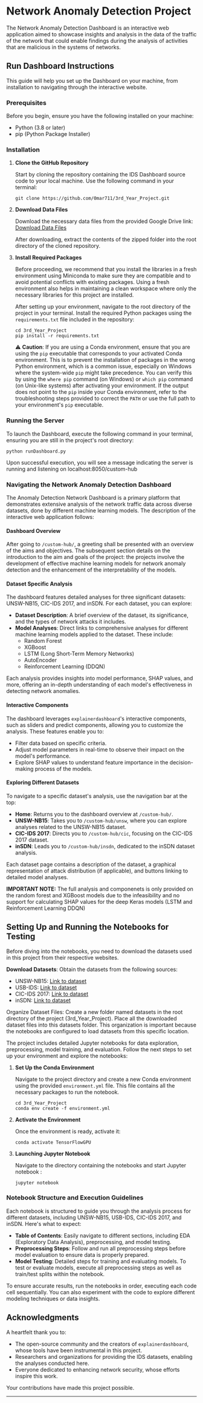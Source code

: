 # Network Anomaly Detection Project

The Network Anomaly Detection Dashboard is an interactive web application aimed to showcase insights and analysis in the data of the traffic of the network that could enable findings during the analysis of activities that are malicious in the systems of networks.

## Run Dashboard Instructions

This guide will help you set up the Dashboard on your machine, from installation to navigating through the interactive website.

### Prerequisites

Before you begin, ensure you have the following installed on your machine:
- Python (3.8 or later)
- pip (Python Package Installer)

### Installation

1. **Clone the GitHub Repository**

   Start by cloning the repository containing the IDS Dashboard source code to your local machine. Use the following command in your terminal:

   ```
   git clone https://github.com/0mar711/3rd_Year_Project.git
   ```

2. **Download Data Files**

   Download the necessary data files from the provided Google Drive link: [Download Data Files](https://drive.google.com/file/d/1qVM1BYoQpP7zJnMh6rJm9cQ7e9MYld6e/view?usp=sharing)

   After downloading, extract the contents of the zipped folder into the root directory of the cloned repository.

3. **Install Required Packages**

   Before proceeding, we recommend that you install the libraries in a fresh environment using Miniconda to make sure they are compatible and to avoid potential conflicts with existing packages. Using a fresh environment also helps in maintaining a clean workspace where only the necessary libraries for this project are installed.

   After setting up your environment, navigate to the root directory of the project in your terminal. Install the required Python packages using the `requirements.txt` file included in the repository:

   ```
   cd 3rd_Year_Project
   pip install -r requirements.txt
   ```

   ⚠️ **Caution**: If you are using a Conda environment, ensure that you are using the `pip` executable that corresponds to your activated Conda environment. This is to prevent the installation of packages in the wrong Python environment, which is a common issue, especially on Windows where the system-wide `pip` might take precedence. You can verify this by using the `where pip` command (on Windows) or `which pip` command (on Unix-like systems) after activating your environment. If the output does not point to the `pip` inside your Conda environment, refer to the troubleshooting steps provided to correct the `PATH` or use the full path to your environment's `pip` executable.

### Running the Server

To launch the Dashboard, execute the following command in your terminal, ensuring you are still in the project's root directory:

```
python runDashboard.py
```

Upon successful execution, you will see a message indicating the server is running and listening on localhost:8050/custom-hub 

### Navigating the Network Anomaly Detection Dashboard

The Anomaly Detection Network Dashboard is a primary platform that demonstrates extensive analysis of the network traffic data across diverse datasets, done by different machine learning models. The description of the interactive web application follows:

#### Dashboard Overview
After going to `/custom-hub/`, a greeting shall be presented with an overview of the aims and objectives. The subsequent section details on the introduction to the aim and goals of the project: the projects involve the development of effective machine learning models for network anomaly detection and the enhancement of the interpretability of the models.

#### Dataset Specific Analysis
The dashboard features detailed analyses for three significant datasets: UNSW-NB15, CIC-IDS 2017, and inSDN. For each dataset, you can explore:

- **Dataset Description**: A brief overview of the dataset, its significance, and the types of network attacks it includes.
- **Model Analyses**: Direct links to comprehensive analyses for different machine learning models applied to the dataset. These include:
  - Random Forest
  - XGBoost
  - LSTM (Long Short-Term Memory Networks)
  - AutoEncoder
  - Reinforcement Learning (DDQN)

Each analysis provides insights into model performance, SHAP values, and more, offering an in-depth understanding of each model's effectiveness in detecting network anomalies.

#### Interactive Components
The dashboard leverages `explainerdashboard`'s interactive components, such as sliders and predict components, allowing you to customize the analysis. These features enable you to:
- Filter data based on specific criteria.
- Adjust model parameters in real-time to observe their impact on the model's performance.
- Explore SHAP values to understand feature importance in the decision-making process of the models.

#### Exploring Different Datasets
To navigate to a specific dataset's analysis, use the navigation bar at the top:
- **Home**: Returns you to the dashboard overview at `/custom-hub/`.
- **UNSW-NB15**: Takes you to `/custom-hub/unsw`, where you can explore analyses related to the UNSW-NB15 dataset.
- **CIC-IDS 2017**: Directs you to `/custom-hub/cic`, focusing on the CIC-IDS 2017 dataset.
- **inSDN**: Leads you to `/custom-hub/insdn`, dedicated to the inSDN dataset analysis.

Each dataset page contains a description of the dataset, a graphical representation of attack distribution (if applicable), and buttons linking to detailed model analyses.

**IMPORTANT NOTE:** The full analysis and componenets is only provided on the random forest and XGBoost models due to the infeasibility and no support for calculating SHAP values for the deep Keras models (LSTM and Reinforcement Learning DDQN)
## Setting Up and Running the Notebooks for Testing

Before diving into the notebooks, you need to download the datasets used in this project from their respective websites.

 **Download Datasets**: Obtain the datasets from the following sources:
   - UNSW-NB15: [Link to dataset](https://research.unsw.edu.au/projects/unsw-nb15-dataset)
   - USB-IDS: [Link to dataset](https://idsdata.ding.unisannio.it/)
   - CIC-IDS 2017: [Link to dataset](https://www.unb.ca/cic/datasets/ids-2017.html)
   - inSDN: [Link to dataset](https://aseados.ucd.ie/datasets/SDN/)

Organize Dataset Files: Create a new folder named datasets in the root directory of the project (3rd_Year_Project). Place all the downloaded dataset files into this datasets folder. This organization is important because the notebooks are configured to load datasets from this specific location.

The project includes detailed Jupyter notebooks for data exploration, preprocessing, model training, and evaluation. Follow the next steps to set up your environment and explore the notebooks:

1. **Set Up the Conda Environment**

   Navigate to the project directory and create a new Conda environment using the provided `environment.yml` file. This file contains all the necessary packages to run the notebook.

   ```
   cd 3rd_Year_Project
   conda env create -f environment.yml
   ```

2. **Activate the Environment**

   Once the environment is ready, activate it:

   ```
   conda activate TensorFlowGPU
   ```

3. **Launching Jupyter Notebook**

   Navigate to the directory containing the notebooks and start Jupyter notebook :

   ```
   jupyter notebook
   ```

### Notebook Structure and Execution Guidelines

Each notebook is structured to guide you through the analysis process for different datasets, including UNSW-NB15, USB-IDS, CIC-IDS 2017, and inSDN. Here's what to expect:

- **Table of Contents**: Easily navigate to different sections, including EDA (Exploratory Data Analysis), preprocessing, and model testing.
- **Preprocessing Steps**: Follow and run all preprocessing steps before model evaluation to ensure data is properly prepared.
- **Model Testing**: Detailed steps for training and evaluating models. To test or evaluate models, execute all preprocessing steps as well as train/test splits within the notebook.

To ensure accurate results, run the notebooks in order, executing each code cell sequentially. You can also experiment with the code to explore different modeling techniques or data insights.

## Acknowledgments

A heartfelt thank you to:

- The open-source community and the creators of `explainerdashboard`, whose tools have been instrumental in this project.
- Researchers and organizations for providing the IDS datasets, enabling the analyses conducted here.
- Everyone dedicated to enhancing network security, whose efforts inspire this work.

Your contributions have made this project possible.

---

